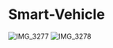 # Smart-Vehicle
![IMG_3277](https://github.com/Noorain-Raza-coder/Smart-Vehicle/assets/113137065/3f1b4db9-5798-4221-be6e-1ad40b7f056f)
![IMG_3278](https://github.com/Noorain-Raza-coder/Smart-Vehicle/assets/113137065/958b0cf6-f1d6-40da-baed-23536e964290)

